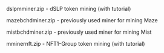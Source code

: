 dslpmminer.zip - dSLP token mining (with tutorial)

mazebchdminer.zip - previously used miner for mining Maze

mistbchdminer.zip - previously used miner for mining Mist

mminernft.zip - NFT1-Group token mining (with tutorial)
